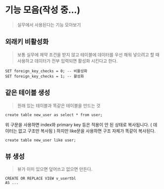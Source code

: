 # 기능 모음(작성 중...)

> 실무에서 사용된다는 기능 모아보기



## 외래키 비활성화

> 보통 실무에 제약 조건을 받지 않고 테이블에 데이터를 우선 채워 넣으려고 할 때 사용하고
> 데이터가 전부 입력되면 활성화 시킨다고 한다.

```mysql
SET foreign_key_checks = 0; -- 비활성화
SET foreign_key_checks = 1; -- 활성화
```



## 같은 테이블 생성

> 원래 있는 테이블과 똑같은 테이블을 만드는 것

```mysql
create table new_user as select * from user;
```

위 구문을 사용하면 index와 primary key 등은 적용이 안 된 상태로 복사됩니다. ( 데이터는 없고 구조만 복사됨 )
하지만 like문을 사용하면 구조 자체가 똑같이 복사된다.

``` mysql
create table new_user like user;
```



## 뷰 생성

>뷰가 이미 있으면 덮어쓰고 없으면 만든다.

```mysql
CREATE OR REPLACE VIEW v_usertbl
AS ... 
```

